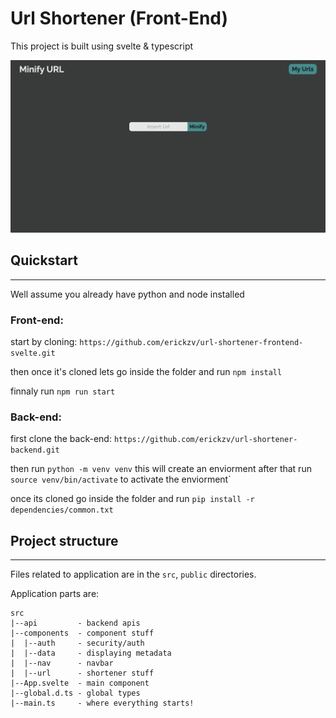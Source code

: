 # Url Shortener (Front-End)

This project is built using svelte & typescript

![Project view](/images/project_view.png)
## Quickstart

---

Well assume you already have python and node installed

### Front-end:

start by cloning: `https://github.com/erickzv/url-shortener-frontend-svelte.git`

then once it's cloned lets go inside the folder and run `npm install`

finnaly run `npm run start`

### Back-end:

first clone the back-end: `https://github.com/erickzv/url-shortener-backend.git`

then run `python -m venv venv` this will create an enviorment after that run `source venv/bin/activate` to activate the enviorment`

once its cloned go inside the folder and run `pip install -r dependencies/common.txt`

## Project structure

---

Files related to application are in the `src`, `public` directories.

Application parts are:

```
src
|--api         - backend apis
|--components  - component stuff
|  |--auth     - security/auth
|  |--data     - displaying metadata
|  |--nav      - navbar
|  |--url      - shortener stuff
|--App.svelte  - main component
|--global.d.ts - global types
|--main.ts     - where everything starts!
```
